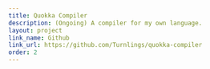 ```yaml
---
title: Quokka Compiler
description: (Ongoing) A compiler for my own language.
layout: project
link_name: Github
link_url: https://github.com/Turnlings/quokka-compiler
order: 2
---
```


